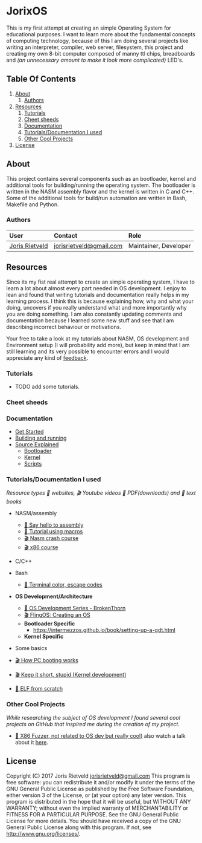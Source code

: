 # JorixOS
 This is my first attempt at creating an simple Operating System for educational purposes. I want to learn more about
 the fundamental concepts of computing technology, because of this I am doing several projects like writing an
 interpreter, compiler, web server, filesystem, this project and creating my own 8-bit computer composed of manny
 ttl chips, breadboards and _(an unnecessary amount to make it look more complicated)_ LED's.

[TOC levels=6]: # "Table Of Contents"

## Table Of Contents
1. [About](#about)
    1. [Authors](#authors)
2. [Resources](#resources)
    1. [Tutorials](#tutorials)
    2. [Cheet sheeds](#cheet-sheeds)
    3. [Documentation](#documentation)
    4. [Tutorials/Documentation I used](#tutorialsdocumentation-i-used)
    5. [Other Cool Projects](#other-cool-projects)
3. [License](#license)

## About
This project contains several components such as an bootloader, kernel and additional tools for building/running
the operating system. The bootloader is written in the NASM assembly flavor and the kernel is written in C and C++.
Some of the additional tools for build/run automation are written in Bash, Makefile and Python.

### Authors

| User                                               | Contact                 | Role                  |
|:---------------------------------------------------|:------------------------|:----------------------|
| [Joris Rietveld](https://github.com/jorisrietveld) | jorisrietveld@gmail.com | Maintainer, Developer |

## Resources
Since its my fist real attempt to create an simple operating system, I have to learn a lot about almost every part
needed in OS development. I enjoy to lean and found that writing tutorials and documentation really helps in my learning
process. I think this is because explaining how, why and what your doing, uncovers if you really understand what and
more importantly why you are doing something. I am also constantly updating comments and documentation because I
learned some new stuff and see that I am describing incorrect behaviour or motivations.

Your free to take a look at my tutorials about NASM, OS development and Environment setup (I will probability add more),
but keep in mind that I am still learning and its very possible to encounter errors and I would appreciate any kind of
[feedback](https://github.com/jorisrietveld/Bootloaders/issues/new).
### Tutorials
- TODO add some tutorials.
### Cheet sheeds
### Documentation
- [Get Started]()
- [Building and running]()
- [Source Explained]()
    - [Bootloader]()
    - [Kernel]()
    - [Scripts]()

### Tutorials/Documentation I used
_Resource types :link: websites, :clapper: Youtube videos :blue_book: PDF(downloads) and :book: text books_
- NASM/assembly
    - [ :link: Say hello to assembly](https://github.com/0xAX/asm)
    - [ :link: Tutorial using macros](http://tuttlem.github.io/2013/01/09/making-cleaner-nasm-code-with-macros.html)
    - [ :clapper: Nasm crash course](https://www.youtube.com/watch?v=75gBFiFtAb8)
    - [ :clapper: x86 course](https://www.youtube.com/watch?v=H4Z0S9ZbC0g&list=PL6y3-kASCE338MJ1tIGF-qmuGQqZMWUMz)
- C/C++
- Bash
    - [:link: Terminal color, escape codes](https://misc.flogisoft.com/bash/tip_colors_and_formatting)
- **OS Development/Architecture**
    - [ :link: OS Development Series - BrokenThorn](http://www.brokenthorn.com/Resources/OSDevIndex.html)
    - [ :clapper: FlingOS: Creating an OS](https://www.youtube.com/watch?v=_xlO9MawAqY&index=1&list=PLKbvCgwMcH7BX6Z8Bk1EuFwDa0WGkMnrz)
    - **Bootloader Specific**
        - https://intermezzos.github.io/book/setting-up-a-gdt.html
    - **Kernel Specific**

- Some basics
- [:clapper: How PC booting works](https://www.youtube.com/watch?v=ZplB2v2eMas)
- [:clapper: Keep it short, stupid (Kernel development) ](https://www.youtube.com/watch?v=i64USZYhENI)
- [:link: ELF from scratch ](https://www.conradk.com/article/elf-from-scratch/)


### Other Cool Projects
_While researching the subject of OS development I found several cool projects on GitHub that inspired me during
 the creation of my project._

- [:link: X86 Fuzzer, not related to OS dev but really cool)](https://github.com/xoreaxeaxeax/sandsifter) also watch a talk about it [here](https://www.youtube.com/watch?v=KrksBdWcZgQ&t=1292s).



## License
Copyright (C) 2017 Joris Rietveld <jorisrietveld@gmail.com>
This program is free software: you can redistribute it and/or modify it under the terms of the GNU General Public License as published by the Free Software Foundation, either version 3 of the License, or (at your option) any later version.
This program is distributed in the hope that it will be useful, but WITHOUT ANY WARRANTY; without even the implied warranty of MERCHANTABILITY or FITNESS FOR A PARTICULAR PURPOSE. See the GNU General Public License for more details.
You should have received a copy of the GNU General Public License along with this program. If not, see http://www.gnu.org/licenses/.

<!--  -->
